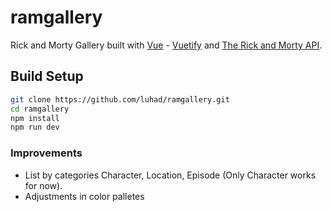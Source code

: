 # ramgallery

Rick and Morty Gallery built with [Vue](https://vuejs.org/) - [Vuetify](https://vuetifyjs.com/) and [The Rick and Morty API](https://rickandmortyapi.com/).

## Build Setup

```bash
git clone https://github.com/luhad/ramgallery.git
cd ramgallery
npm install
npm run dev
```

### Improvements

* List by categories Character, Location, Episode (Only Character works for now).
* Adjustments in color palletes
